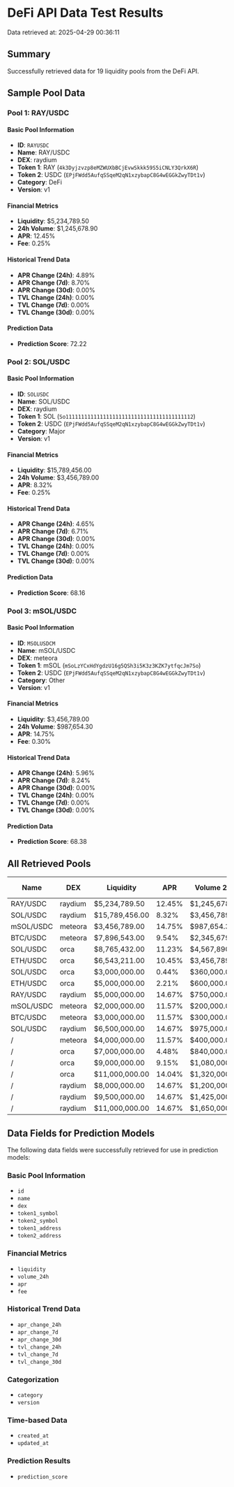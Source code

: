 # DeFi API Data Test Results

Data retrieved at: 2025-04-29 00:36:11

## Summary
Successfully retrieved data for 19 liquidity pools from the DeFi API.

## Sample Pool Data

### Pool 1: RAY/USDC

#### Basic Pool Information
- **ID**: `RAYUSDC`
- **Name**: RAY/USDC
- **DEX**: raydium
- **Token 1**: RAY (`4k3Dyjzvzp8eMZWUXbBCjEvwSkkk59S5iCNLY3QrkX6R`)
- **Token 2**: USDC (`EPjFWdd5AufqSSqeM2qN1xzybapC8G4wEGGkZwyTDt1v`)
- **Category**: DeFi
- **Version**: v1

#### Financial Metrics
- **Liquidity**: $5,234,789.50
- **24h Volume**: $1,245,678.90
- **APR**: 12.45%
- **Fee**: 0.25%

#### Historical Trend Data
- **APR Change (24h)**: 4.89%
- **APR Change (7d)**: 8.70%
- **APR Change (30d)**: 0.00%
- **TVL Change (24h)**: 0.00%
- **TVL Change (7d)**: 0.00%
- **TVL Change (30d)**: 0.00%

#### Prediction Data
- **Prediction Score**: 72.22

### Pool 2: SOL/USDC

#### Basic Pool Information
- **ID**: `SOLUSDC`
- **Name**: SOL/USDC
- **DEX**: raydium
- **Token 1**: SOL (`So11111111111111111111111111111111111111112`)
- **Token 2**: USDC (`EPjFWdd5AufqSSqeM2qN1xzybapC8G4wEGGkZwyTDt1v`)
- **Category**: Major
- **Version**: v1

#### Financial Metrics
- **Liquidity**: $15,789,456.00
- **24h Volume**: $3,456,789.00
- **APR**: 8.32%
- **Fee**: 0.25%

#### Historical Trend Data
- **APR Change (24h)**: 4.65%
- **APR Change (7d)**: 6.71%
- **APR Change (30d)**: 0.00%
- **TVL Change (24h)**: 0.00%
- **TVL Change (7d)**: 0.00%
- **TVL Change (30d)**: 0.00%

#### Prediction Data
- **Prediction Score**: 68.16

### Pool 3: mSOL/USDC

#### Basic Pool Information
- **ID**: `MSOLUSDCM`
- **Name**: mSOL/USDC
- **DEX**: meteora
- **Token 1**: mSOL (`mSoLzYCxHdYgdzU16g5QSh3i5K3z3KZK7ytfqcJm7So`)
- **Token 2**: USDC (`EPjFWdd5AufqSSqeM2qN1xzybapC8G4wEGGkZwyTDt1v`)
- **Category**: Other
- **Version**: v1

#### Financial Metrics
- **Liquidity**: $3,456,789.00
- **24h Volume**: $987,654.30
- **APR**: 14.75%
- **Fee**: 0.30%

#### Historical Trend Data
- **APR Change (24h)**: 5.96%
- **APR Change (7d)**: 8.24%
- **APR Change (30d)**: 0.00%
- **TVL Change (24h)**: 0.00%
- **TVL Change (7d)**: 0.00%
- **TVL Change (30d)**: 0.00%

#### Prediction Data
- **Prediction Score**: 68.38

## All Retrieved Pools

| Name | DEX | Liquidity | APR | Volume 24h | Prediction Score |
|------|-----|-----------|-----|------------|------------------|
| RAY/USDC | raydium | $5,234,789.50 | 12.45% | $1,245,678.90 | 72.22 |
| SOL/USDC | raydium | $15,789,456.00 | 8.32% | $3,456,789.00 | 68.16 |
| mSOL/USDC | meteora | $3,456,789.00 | 14.75% | $987,654.30 | 68.38 |
| BTC/USDC | meteora | $7,896,543.00 | 9.54% | $2,345,679.00 | 68.77 |
| SOL/USDC | orca | $8,765,432.00 | 11.23% | $4,567,890.00 | 71.62 |
| ETH/USDC | orca | $6,543,211.00 | 10.45% | $3,456,789.00 | 71.22 |
| SOL/USDC | orca | $3,000,000.00 | 0.44% | $360,000.00 | 61.22 |
| ETH/USDC | orca | $5,000,000.00 | 2.21% | $600,000.00 | 62.11 |
| RAY/USDC | raydium | $5,000,000.00 | 14.67% | $750,000.00 | 70.33 |
| mSOL/USDC | meteora | $2,000,000.00 | 11.57% | $200,000.00 | 63.79 |
| BTC/USDC | meteora | $3,000,000.00 | 11.57% | $300,000.00 | 66.79 |
| SOL/USDC | raydium | $6,500,000.00 | 14.67% | $975,000.00 | 68.33 |
| / | meteora | $4,000,000.00 | 11.57% | $400,000.00 | 63.79 |
| / | orca | $7,000,000.00 | 4.48% | $840,000.00 | 60.24 |
| / | orca | $9,000,000.00 | 9.15% | $1,080,000.00 | 62.58 |
| / | orca | $11,000,000.00 | 14.04% | $1,320,000.00 | 65.02 |
| / | raydium | $8,000,000.00 | 14.67% | $1,200,000.00 | 65.33 |
| / | raydium | $9,500,000.00 | 14.67% | $1,425,000.00 | 65.33 |
| / | raydium | $11,000,000.00 | 14.67% | $1,650,000.00 | 65.33 |


## Data Fields for Prediction Models

The following data fields were successfully retrieved for use in prediction models:

### Basic Pool Information
- `id`
- `name`
- `dex`
- `token1_symbol`
- `token2_symbol`
- `token1_address`
- `token2_address`

### Financial Metrics
- `liquidity`
- `volume_24h`
- `apr`
- `fee`

### Historical Trend Data
- `apr_change_24h`
- `apr_change_7d`
- `apr_change_30d`
- `tvl_change_24h`
- `tvl_change_7d`
- `tvl_change_30d`

### Categorization
- `category`
- `version`

### Time-based Data
- `created_at`
- `updated_at`

### Prediction Results
- `prediction_score`

